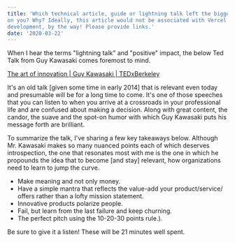 ```yaml
---
title: 'Which technical article, guide or lightning talk left the biggest positive impression
on you? Why? Ideally, this article would not be associated with Vercel or web
development, by the way! Please provide links.'
date: '2020-03-22'
---
```


When I hear the terms "lightning talk" and "positive" impact, the below Ted Talk from Guy Kawasaki comes foremost to mind. 

[The art of innovation | Guy Kawasaki | TEDxBerkeley](https://youtu.be/Mtjatz9r-Vc)

It's an old talk [given some time in early 2014] that is relevant even today and presumable will be for a long time to come. 
It's one of those speeches that you can listen to when you arrive at a crossroads in your professional life and are confused about making a decision.
Along with great content, the candor, the suave and the spot-on humor with which Guy Kawasaki puts his message forth are brilliant.

To summarize the talk, I've sharing a few key takeaways below. Although Mr. Kawasaki makes so many nuanced points each of which deserves introspection, the one that resonates most with me is the one in which he propounds the idea that to become [and stay] relevant, how organizations need to learn to jump the curve.

* Make meaning and not only money.
* Have a simple mantra that reflects the value-add your product/service/ offers rather than a lofty mission statement. 
* Innovative products polarize people.
* Fail, but learn from the last failure and keep churning.
* The perfect pitch using the 10-20-30 points rule.).

Be sure to give it a listen! These will be 21 minutes well spent.